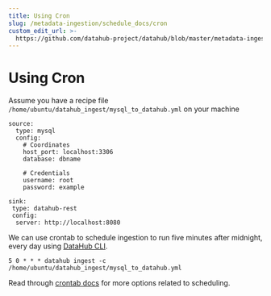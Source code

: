 ```yaml
---
title: Using Cron
slug: /metadata-ingestion/schedule_docs/cron
custom_edit_url: >-
  https://github.com/datahub-project/datahub/blob/master/metadata-ingestion/schedule_docs/cron.md
---
```

# Using Cron

Assume you have a recipe file `/home/ubuntu/datahub_ingest/mysql_to_datahub.yml` on your machine
```
source:
  type: mysql
  config:
    # Coordinates
    host_port: localhost:3306
    database: dbname

    # Credentials
    username: root
    password: example

sink:
 type: datahub-rest 
 config:
  server: http://localhost:8080
```

We can use crontab to schedule ingestion to run five minutes after midnight, every day using [DataHub CLI](../../docs/cli.md).

```
5 0 * * * datahub ingest -c /home/ubuntu/datahub_ingest/mysql_to_datahub.yml
```

Read through [crontab docs](https://man7.org/linux/man-pages/man5/crontab.5.html) for more options related to scheduling.
